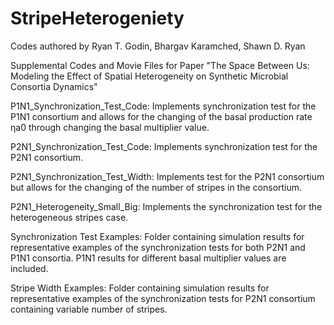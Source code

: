 # StripeHeterogeniety

Codes authored by Ryan T. Godin, Bhargav Karamched, Shawn D. Ryan

Supplemental Codes and Movie Files for Paper "The Space Between Us: Modeling the Effect of Spatial Heterogeneity on Synthetic Microbial Consortia Dynamics"

 
P1N1_Synchronization_Test_Code: Implements synchronization test for the P1N1 consortium and allows for the changing of the basal production rate ηa0 through changing the basal multiplier value.
 
P2N1_Synchronization_Test_Code: Implements synchronization test for the P2N1 consortium.
 
P2N1_Synchronization_Test_Width: Implements test for the P2N1 consortium but allows for the changing of the number of stripes in the consortium.
 
P2N1_Heterogeneity_Small_Big: Implements the synchronization test for the heterogeneous stripes case.

 
Synchronization Test Examples: Folder containing simulation results for representative examples of the synchronization tests for both P2N1 and P1N1 consortia. P1N1 results for different basal multiplier values are included.
 
Stripe Width Examples: Folder containing simulation results for representative examples of the synchronization tests for P2N1 consortium containing variable number of stripes.

